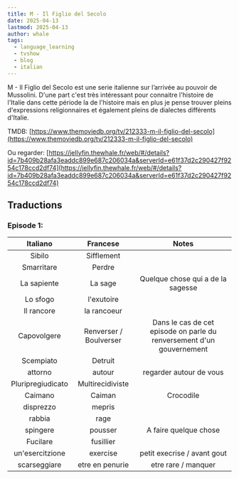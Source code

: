 ```yaml
---
title: M - Il Figlio del Secolo
date: 2025-04-13
lastmod: 2025-04-13
author: whale
tags:
  - language_learning
  - tvshow
  - blog
  - italian
---
```

M - Il Figlio del Secolo est une serie italienne sur l’arrivée au pouvoir de Mussolini. D'une part c'est très intéressant pour connaitre l'histoire de l'Italie dans cette période la de l'histoire mais en plus je pense trouver pleins d'expressions religionnaires et également pleins de dialectes différents d'Italie.

TMDB:
[https://www.themoviedb.org/tv/212333-m-il-figlio-del-secolo](https://www.themoviedb.org/tv/212333-m-il-figlio-del-secolo)

Ou regarder:
[https://jellyfin.thewhale.fr/web/#/details?id=7b409b28afa3eaddc899e687c206034a&serverId=e61f37d2c290427f9254c178ccd2df74](https://jellyfin.thewhale.fr/web/#/details?id=7b409b28afa3eaddc899e687c206034a&serverId=e61f37d2c290427f9254c178ccd2df74)

## Traductions

### Episode 1:

|     Italiano      |        Francese        |                                 Notes                                 |
| :---------------: | :--------------------: | :-------------------------------------------------------------------: |
|      Sibilo       |       Sifflement       |                                                                       |
|    Smarritare     |         Perdre         |                                                                       |
|    La sapiente    |        La sage         |                   Quelque chose qui a de la sagesse                   |
|     Lo sfogo      |       l'exutoire       |                                                                       |
|    Il rancore     |      la rancoeur       |                                                                       |
|    Capovolgere    | Renverser / Boulverser | Dans le cas de cet episode on parle du renversement d'un gouvernement |
|     Scempiato     |        Detruit         |                                                                       |
|      attorno      |         autour         |                        regarder autour de vous                        |
| Pluripregiudicato |    Multirecidiviste    |                                                                       |
|      Caimano      |         Caiman         |                               Crocodile                               |
|     disprezzo     |         mepris         |                                                                       |
|      rabbia       |          rage          |                                                                       |
|     spingere      |        pousser         |                         A faire quelque chose                         |
|     Fucilare      |       fusillier        |                                                                       |
|  un'esercitzione  |        exercise        |                      petit execrise / avant gout                      |
|   scarseggiare    |    etre en penurie     |                          etre rare / manquer                          |
